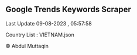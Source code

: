 

## Google Trends Keywords Scraper 
 
Last Update 09-08-2023 , 05:57:58

Country List :
VIETNAM.json



© Abdul Muttaqin 
